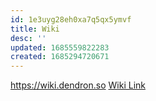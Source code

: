 ```yaml
---
id: 1e3uyg28eh0xa7q5qx5ymvf
title: Wiki
desc: ''
updated: 1685559822283
created: 1685294720671
---
```

https://wiki.dendron.so
[Wiki Link](https://wiki.dendron.so/notes/90mrtp10ucyyvt60qekuj4y/#getting-started)